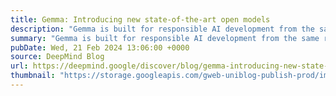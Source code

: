 ```yaml
---
title: Gemma: Introducing new state-of-the-art open models
description: "Gemma is built for responsible AI development from the same research and technology used to create Gemini models."
summary: "Gemma is built for responsible AI development from the same research and technology used to create Gemini models."
pubDate: Wed, 21 Feb 2024 13:06:00 +0000
source: DeepMind Blog
url: https://deepmind.google/discover/blog/gemma-introducing-new-state-of-the-art-open-models/
thumbnail: "https://storage.googleapis.com/gweb-uniblog-publish-prod/images/Gemma-social-share.width-1300.jpg"
---
```


